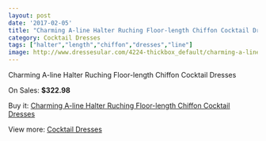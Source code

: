 ```yaml
---
layout: post
date: '2017-02-05'
title: "Charming A-line Halter Ruching Floor-length Chiffon Cocktail Dresses"
category: Cocktail Dresses
tags: ["halter","length","chiffon","dresses","line"]
image: http://www.dressesular.com/4224-thickbox_default/charming-a-line-halter-ruching-floor-length-chiffon-cocktail-dresses.jpg
---
```

Charming A-line Halter Ruching Floor-length Chiffon Cocktail Dresses

On Sales: **$322.98**
<a href="https://www.dressesular.com/cocktail-dresses/1927-charming-a-line-halter-ruching-floor-length-chiffon-cocktail-dresses.html"><amp-img layout="responsive" width="600" height="600" src="//www.dressesular.com/4224-thickbox_default/charming-a-line-halter-ruching-floor-length-chiffon-cocktail-dresses.jpg" alt="Charming A-line Halter Ruching Floor-length Chiffon Cocktail Dresses 0" /></a>

Buy it: [Charming A-line Halter Ruching Floor-length Chiffon Cocktail Dresses](https://www.dressesular.com/cocktail-dresses/1927-charming-a-line-halter-ruching-floor-length-chiffon-cocktail-dresses.html "Charming A-line Halter Ruching Floor-length Chiffon Cocktail Dresses")

View more: [Cocktail Dresses](https://www.dressesular.com/12-cocktail-dresses "Cocktail Dresses")